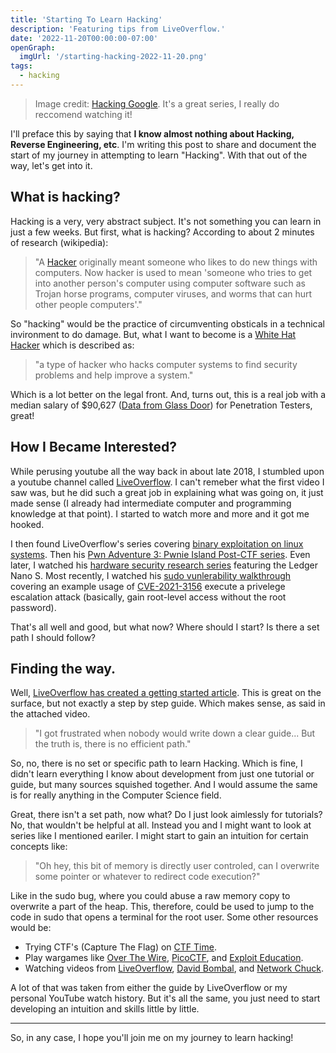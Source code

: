 ```yaml
---
title: 'Starting To Learn Hacking'
description: 'Featuring tips from LiveOverflow.'
date: '2022-11-20T00:00:00-07:00'
openGraph:
  imgUrl: '/starting-hacking-2022-11-20.png'
tags:
  - hacking
---
```


> Image credit: [Hacking Google](https://www.youtube.com/watch?v=5nEyjYn9_LI&list=PL590L5WQmH8dsxxz7ooJAgmijwOz0lh2H). It's a great series, I really do reccomend watching it!

I'll preface this by saying that **I know almost nothing about Hacking, Reverse Engineering, etc**. I'm writing this post to share and document the start of my journey in attempting to learn "Hacking". With that out of the way, let's get into it.

## What is hacking?

Hacking is a very, very abstract subject. It's not something you can learn in just a few weeks. But first, what is hacking? According to about 2 minutes of research (wikipedia):

> "A [Hacker](https://simple.wikipedia.org/wiki/Hacker) originally meant someone who likes to do new things with computers. Now hacker is used to mean 'someone who tries to get into another person's computer using computer software such as Trojan horse programs, computer viruses, and worms that can hurt other people computers'."

So "hacking" would be the practice of circumventing obsticals in a technical invironment to do damage. But, what I want to become is a [White Hat Hacker](<https://simple.wikipedia.org/wiki/White_hat_(computer_security)>) which is described as:

> "a type of hacker who hacks computer systems to find security problems and help improve a system."

Which is a lot better on the legal front. And, turns out, this is a real job with a median salary of $90,627 ([Data from Glass Door](https://www.glassdoor.com/Salaries/penetration-tester-salary-SRCH_KO0,18.htm)) for Penetration Testers, great!

## How I Became Interested?

While perusing youtube all the way back in about late 2018, I stumbled upon a youtube channel called [LiveOverflow](). I can't remeber what the first video I saw was, but he did such a great job in explaining what was going on, it just made sense (I already had intermediate computer and programming knowledge at that point). I started to watch more and more and it got me hooked.

I then found LiveOverflow's series covering [binary exploitation on linux systems](https://www.youtube.com/playlist?list=PLhixgUqwRTjxglIswKp9mpkfPNfHkzyeN). Then his [Pwn Adventure 3: Pwnie Island Post-CTF series](https://www.youtube.com/playlist?list=PLhixgUqwRTjzzBeFSHXrw9DnQtssdAwgG). Even later, I watched his [hardware security research series](https://www.youtube.com/playlist?list=PLhixgUqwRTjyLgF4x-ZLVFL-CRTCrUo03) featuring the Ledger Nano S. Most recently, I watched his [sudo vunlerability walkthrough](https://www.youtube.com/playlist?list=PLhixgUqwRTjy0gMuT4C3bmjeZjuNQyqdx) covering an example usage of [CVE-2021-3156](http://cve.circl.lu/cve/CVE-2021-3156) execute a privelege escalation attack (basically, gain root-level access without the root password).

That's all well and good, but what now? Where should I start? Is there a set path I should follow?

## Finding the way.

Well, [LiveOverflow has created a getting started article](https://liveoverflow.com/faq/get-started-with-hacking/). This is great on the surface, but not exactly a step by step guide. Which makes sense, as said in the attached video.

> "I got frustrated when nobody would write down a clear guide... But the truth is, there is no efficient path."

So, no, there is no set or specific path to learn Hacking. Which is fine, I didn't learn everything I know about development from just one tutorial or guide, but many sources squished together. And I would assume the same is for really anything in the Computer Science field.

Great, there isn't a set path, now what? Do I just look aimlessly for tutorials? No, that wouldn't be helpful at all. Instead you and I might want to look at series like I mentioned eariler. I might start to gain an intuition for certain concepts like:

> "Oh hey, this bit of memory is directly user controled, can I overwrite some pointer or whatever to redirect code execution?"

Like in the sudo bug, where you could abuse a raw memory copy to overwrite a part of the heap. This, therefore, could be used to jump to the code in sudo that opens a terminal for the root user. Some other resources would be:

- Trying CTF's (Capture The Flag) on [CTF Time](https://ctftime.org/).
- Play wargames like [Over The Wire](http://overthewire.org/wargames/), [PicoCTF](https://picoctf.com/), and [Exploit Education](https://exploit.education/).
- Watching videos from [LiveOverflow](https://www.youtube.com/@LiveOverflow), [David Bombal](https://www.youtube.com/channel/UCP7WmQ_U4GB3K51Od9QvM0w), and [Network Chuck](https://www.youtube.com/@NetworkChuck).

A lot of that was taken from either the guide by LiveOverflow or my personal YouTube watch history. But it's all the same, you just need to start developing an intuition and skills little by little.

---

So, in any case, I hope you'll join me on my journey to learn hacking!
